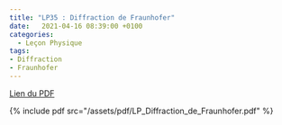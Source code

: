 ```yaml
---
title: "LP35 : Diffraction de Fraunhofer"
date:   2021-04-16 08:39:00 +0100
categories:
  - Leçon Physique
tags:
- Diffraction
- Fraunhofer
---
```

[Lien du PDF](/assets/pdf/LP_Diffraction_de_Fraunhofer.pdf)

{% include pdf src="/assets/pdf/LP_Diffraction_de_Fraunhofer.pdf" %}
